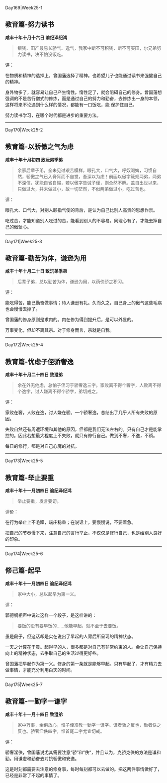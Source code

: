 Day169|Week25-1

## 教育篇-努力读书

**咸丰十年十月十六日 谕纪泽纪鸿**

>银钱、田产最易长骄气、逸气，我家中断不可积钱，断不可买田，尔兄弟努力读书，决不怕没饭吃。

评：

在物质和精神的选择上，曾国藩选择了精神。也希望儿子也能通过读书来强健自己的精神。

身外物多了，就容易让自己产生惰性。惰性足了，就会阻碍自己的修身。曾国藩想强调的不是苦行僧式的修炼，而是通过自己的努力和勤奋，去修炼出一身的本领，这样将来不论遇到什么样的情况，都能有一口饭吃，能
保护住自己。

努力读书学习，在哪个时代都是进步的重要方法。

------

Day170|Week25-2

## 教育篇-以骄傲之气为虑

**咸丰十年十月初四 致沅弟季弟**

>余家后辈子弟，全未见过艰苦模样，眼孔大，口气大，呼奴喝婢，习惯自然，骄傲之气已入膏肓而不自觉，吾深以为虑！前函以傲字箴规两弟，两弟不深信，犹能自省自惕，若以傲字告诫子侄，则全然不解。盖自出世以来，只做过大，并未做过小，故一切茫然，不似两弟做过小，吃过苦也。

评：

眼孔大、口气大，对别人颐指气使的背后，是认为自己比别人高贵的思想作祟。

吃过苦，才能知道别人吃过的苦，能看到别人的不容易。同理心有了，才能去掉自己的傲骄心。

------

Day171|Week25-3

## 教育篇-勤苦为体，谦逊为用

**咸丰十年十月二十日 致沅弟季弟**

>后辈子弟，总以勤苦为体，谦逊为用，以药佚骄之积习。

评：

能吃得苦，能己勤奋做事情；待人谦逊有礼。久而久之，自己身上的傲气这些毛病也会慢慢去掉了。

曾国藩的修身原则是求内的。内在修为得到提升后，是可以外显的。

万事变化，但却不离其宗。对于修身而言，宗就是自我。

------

Day172|Week25-4

## 教育篇-忧虑子侄骄奢逸

**咸丰十年十月二十四日 致澄弟**

>余在外无他虑，总怕子侄习于骄奢逸三字。家败离不得个奢字，人败离不得个逸字，讨人嫌离不得个骄字，弟切戒之。

评：

家败在奢，人败在逸，讨人嫌在骄。一个骄奢逸，总结出了几乎人所有失败的原因。

失败自然还有周遭环境和其他的原因，但都是我们无法左右的。只有自己才是能掌控的。因此若想最大程度上不失败，就只有修行自己。做到不奢，不逸，不骄。

每日的修行，都是对自己心魔的对抗。

------

Day173|Week25-5

## 教育篇-举止要重

**咸丰十年十一月初四日 谕纪泽纪鸿**

>举止要重，发言要讱。

评价：

在行为举止上不毛躁，端庄稳重；在说话上，要慢慢说，不要着急。

把自己的节奏慢下来，注意自己的言行举止，不仅仅是修行自己，也是给别人良好的印象。

------

Day174|Week25-6

## 修己篇-起早

**咸丰十年十一月初四日 谕纪泽纪鸿**

>家中大小，总以起早为第一义。

评：

郭德纲相声中说过这样一个段子，是这样讲的：

>要饭的没有要早饭的……他能早起，就不至于去要饭。

虽是段子，但这话却是实在说出了早起的人背后所呈现的精神状态。

一天之计算在于晨。起得早的人，很多都是对自己有非常约束的人。会让自己保持向上的精神状态，去争取自己的生活过得更好些。

曾国藩把早起作为第一义。修身的第一条就是能够早起。只有早起了，才有精力去做事情，才能充分利用白天的时间。

------

Day175|Week25-7

## 教育篇-一勤字一谦字

**咸丰十年十一月十四日 致澄弟**

>家中万事，余俱放心，惟子侄须教一勤字一谦字。谦者骄之反也，勤者佚之反也。骄奢淫佚四字，惟首尾二字尤宜切戒。

评：

骄奢淫佚，曾国藩说尤其需要注意“骄”和“佚“，并且认为，克骄克佚的方法是谦和勤。用谦虚和勤奋去对抗骄傲和安逸。

这是时刻都需要去注意的修身事，每时每刻都可以去做的。把这两件事情做好了，已经是非常了不起的事情了。






